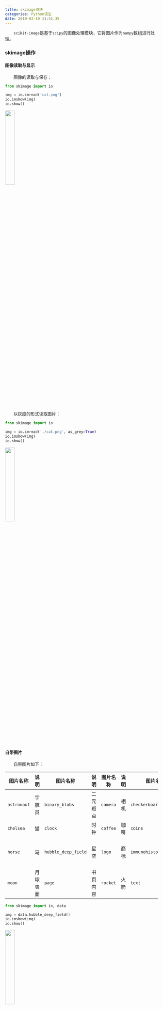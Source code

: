 ```yaml
---
title: skimage模块
categories: Python语法
date: 2019-02-19 11:51:39
---
```

&emsp;&emsp;`scikit-image`是基于`scipy`的图像处理模块，它将图片作为`numpy`数组进行处理。<!--more-->

### skimage操作

#### 图像读取与显示

&emsp;&emsp;图像的读取与保存：

``` python
from skimage import io

img = io.imread('cat.png')
io.imshow(img)
io.show()
```

<img src="./skimage模块/1.png" width=25%>

&emsp;&emsp;以灰度的形式读取图片：

``` python
from skimage import io

img = io.imread('./cat.png', as_grey=True)
io.imshow(img)
io.show()
```

<img src="./skimage模块/2.png" width=25%>

#### 自带图片

&emsp;&emsp;自带图片如下：

图片名称     | 说明    | 图片名称             | 说明    | 图片名称  | 说明 | 图片名称                | 说明
------------|---------|---------------------|---------|-----------|-----|------------------------|----
`astronaut` | 宇航员  | `binary_blobs`       | 二元斑点 | `camera` | 相机 | `checkerboard`         | 棋盘
`chelsea`   | 猫      | `clock`             | 时钟     | `coffee` | 咖啡 | `coins`                | 硬币
`horse`     | 马      | `hubble_deep_field` | 星空     | `logo`   | 商标 | `immunohistochemistry` | 结肠图片
`moon`      | 月球表面 | `page`              | 书页内容 | `rocket` | 火箭 | `text`                 | 文字图片

``` python
from skimage import io, data

img = data.hubble_deep_field()
io.imshow(img)
io.show()
```

<img src="./skimage模块/3.jpg" width=25%>

#### 保存图片

&emsp;&emsp;对图片进行保存：

``` python
from skimage import io, data

img = data.checkerboard()
io.imshow(img)
io.imsave('checkerboard_copy.jpg', img)
```

&emsp;&emsp;在保存图片的同时，也起到了转换格式的作用。若读取的是`png`图片，当保存为`jpg`时，则图片从`png`格式转换为`jpg`格式。

#### 获取图片信息

&emsp;&emsp;代码如下：

``` python
from skimage import io, data

img = data.chelsea()
io.imshow(img)
io.show()
print(type(img))  # 类型
print(img.shape)  # 形状
print(img.shape[0])  # 图片宽度
print(img.shape[1])  # 图片高度
print(img.shape[2])  # 图片通道数
print(img.size)  # 显示总像素个数
print(img.max())  # 最大像素值
print(img.min())  # 最小像素值
print(img.mean())  # 像素平均值
```

#### 图像像素访问

&emsp;&emsp;图片读入程序后，以`numpy`数组方式存储，因此对数组元素的访问，实际上就是对图片像素点的访问。
&emsp;&emsp;对彩色图片的像素点访问方式如下：

``` python
img[i, j, c]
```

`i`表示图片的行数，`j`表示图片的列数，`c`表示图片的通道数(`RGB`通道分别对应`0`、`1`和`2`)。
&emsp;&emsp;对灰度图片的像素点访问方式如下：

``` python
gray[i, j]
```

&emsp;&emsp;例如输出`data`中宇航员图片第`20`行第`10`列的`B`通道数值：

``` python
from skimage import data

img = data.astronaut()
pixel = img[20, 10, 2]
print(pixel)  # 输出“69”
```

&emsp;&emsp;显示图片的`R`通道：

``` python
from skimage import io, data

img = data.astronaut()
R = img[:, :, 0]
io.imshow(R)
io.show()
```

<img src="./skimage模块/4.jpg" width=20%>

#### 像素修改

&emsp;&emsp;例如对宇航员图片随机添加椒盐噪声：

``` python
from skimage import io, data
import numpy as np

img = data.astronaut()
rows, cols, dims = img.shape

for i in range(5000):  # 随机生成5000个椒盐点
    x = np.random.randint(0, rows)
    y = np.random.randint(0, cols)
    img[x, y, :] = 255

io.imshow(img)
io.show()
```

<img src="./skimage模块/5.jpg" width=20%>

#### 图片裁剪

&emsp;&emsp;例如对宇航员图片进行裁剪：

``` python
from skimage import io, data

img = data.astronaut()
partial_img = img[50:150, 170:270, :]
io.imshow(partial_img)
io.show()
```

<img src="./skimage模块/6.png" width=20%>

#### 二值化

&emsp;&emsp;将宇航员图片进行二值化，像素值大于`128`的变为`1`，否则变为`0`：

``` python
from skimage import io, data, color

img = data.astronaut()
img_gray = color.rgb2gray(img)
rows, cols = img_gray.shape

for i in range(rows):
    for j in range(cols):
        if (img_gray[i, j] <= 0.5):
            img_gray[i, j] = 0
        else:
            img_gray[i, j] = 1

io.imshow(img_gray)
io.show()
```

<img src="./skimage模块/7.png" width=25%>

### 图像数据类型

&emsp;&emsp;在`skimage`中，图像数据类型以及取值范围如下：

数据类型  | 数值范围            | 数据类型   | 数值范围
---------|---------------------|-----------|---------
`uint8`  | `0`至`255`          | `float16` | 半精度浮点数：`16`位，正负号`1`位，指数`5`位，精度`10`位
`uint16` | `0`至`65535`        | `float32` | 单精度浮点数：`32`位，正负号`1`位，指数`8`位，精度`23`位
`uint32` | `0`至`2^32 - 1`     | `float64` | 双精度浮点数：`64`位，正负号`1`位，指数`11`位，精度`52`位
`float`  | `-1`至`1`或`0`至`1` | `int8`    | `-128`至`127`
`int16`  | `-32768`至`32767`   | `int32`   | `-2^31`至`2^32 - 1`

一张图片的像素值范围是`[0, 255]`，因此默认类型是`unit8`。
&emsp;&emsp;查看数据类型：

``` python
from skimage import io, data

img = data.astronaut()
print(img.dtype.name)  # 输出“uint8”
```

&emsp;&emsp;`uint8`转换为`float`：

``` python
from skimage import data, img_as_float

img = data.astronaut()
print(img.dtype.name)  # 输出“uint8”
dst = img_as_float(img)
print(dst.dtype.name)  # 输出“float64”
```

&emsp;&emsp;`float`转换为`uint8`：

``` python
from skimage import img_as_ubyte
import numpy as np

img = np.array([0, 0.5, 1], dtype=float)
print(img.dtype.name)  # 输出“float64”
dst = img_as_ubyte(img)
print(dst.dtype.name)  # 输出“uint8”
```

`float`转换为`uint8`可能会造成数据损失，因此会有警告。

### 颜色空间

&emsp;&emsp;常用的颜色空间有灰度空间、`rgb`空间、`hsv`空间和`cmyk`空间。颜色空间转换以后，图片类型都变成了`float`型。
&emsp;&emsp;例如`RGB`转为灰度图：

``` python
from skimage import io, data, color

img = data.camera()
gray = color.rgb2gray(img)
io.imshow(gray)
io.show()
```

<img src="./skimage模块/9.jpg" width=25%>

&emsp;&emsp;其它转换的用法都是一样的：

``` python
skimage.color.rgb2grey(rgb)
skimage.color.rgb2hsv(rgb)
skimage.color.rgb2lab(rgb)
skimage.color.gray2rgb(image)
skimage.color.hsv2rgb(hsv)
skimage.color.lab2rgb(lab)
```

&emsp;&emsp;上面的所有转换函数都可以用一个函数来代替：

``` python
skimage.color.convert_colorspace(arr, fromspace, tospace)
```

表示将`arr`从`fromspace`颜色空间转换到`tospace`颜色空间。
&emsp;&emsp;`RGB`转为`HSV`如下：

``` python
from skimage import io, data, color

img = data.coffee()
hsv = color.convert_colorspace(img, 'RGB', 'HSV')
io.imshow(hsv)
io.show()
```

<img src="./skimage模块/10.jpg" width=30%>

### 图像的批量处理

&emsp;&emsp;有时需要对一批图片进行处理，这时可以调用图片集合函数：

``` python
skimage.io.ImageCollection(load_pattern, load_func=None)
```

- `load_pattern`表示图片组的路径。
- `load_func`是一个回调函数，对图片进行批量处理可以通过该回调函数实现。

``` python
import skimage.io as io
from skimage import data_dir

str = data_dir + '/*.png'
coll = io.ImageCollection(str)
print(len(coll))
```

显示结果为`23`，说明`skimage`自带了`23`张`png`图片。如果想显示其中一张图片，可以使用如下代码：

``` python
io.imshow(coll[10])
io.show()
```

<img src="./skimage模块/12.jpg" width=30%>

&emsp;&emsp;如果一个文件夹里既有`jpg`格式的图片，又有`png`格式的图片，可以采用如下方式：

``` python
import skimage.io as io

str = 'd:/pic/*.jpg:d:/pic/*.png'
coll = io.ImageCollection(str)
print(len(coll))
```

&emsp;&emsp;批量对图片进行处理的方法如下：

``` python
from skimage import data_dir, io, color

def convert_gray(f):
    rgb = io.imread(f)
    return color.rgb2gray(rgb)

str = data_dir + '/*.png'
coll = io.ImageCollection(str, load_func=convert_gray)
io.imshow(coll[10])
io.show()
```

<img src="./skimage模块/13.jpg" width=30%>

### 图像的形变与缩放

#### 改变图片尺寸

&emsp;&emsp;函数原型如下：

``` python
skimage.transform.resize(image, output_shape)
```

参数`image`是需要改变尺寸的图片，`output_shape`是新的图片尺寸。

``` python
from skimage import transform, data
import matplotlib.pyplot as plt

img = data.camera()
dst = transform.resize(img, (80, 60))
plt.figure('resize')
plt.subplot(121)
plt.title('before resize')
plt.imshow(img, plt.cm.gray)
plt.subplot(122)
plt.title('before resize')
plt.imshow(dst, plt.cm.gray)
plt.show()
```

<img src="./skimage模块/14.jpg" width=30%>

#### 按比例缩放

&emsp;&emsp;函数原型如下：

``` python
skimage.transform.rescale(image, scale[, ...])
```

参数`scale`可以是单个`float`数，表示长和宽缩放的倍数；也可以是一个`float`型的`tuple`，将行列分别进行缩放：

``` python
from skimage import transform, data

img = data.camera()
print(img.shape)  # 图片原始大小
print(transform.rescale(img, 0.1).shape)  # 长和宽缩小为原来图片的十分之一
print(transform.rescale(img, [0.5, 0.25]).shape)  # 行缩小为原来图片的一半，列缩小为四分之一
print(transform.rescale(img, 2).shape)  # 长和宽放大为原来图片的2倍
```

执行结果：

``` python
(512, 512)
(51, 51)
(256, 128)
(1024, 1024)
```

#### 旋转

&emsp;&emsp;函数原型如下：

``` python
skimage.transform.rotate(image, angle, resize=False)
```

- 参数`angle`表示旋转的度数。
- 参数`resize`用于控制在旋转时是否改变大小。

``` python
from skimage import transform, data
import matplotlib.pyplot as plt

img = data.camera()
print(img.shape)  # 图片原始大小
img1 = transform.rotate(img, 60)  # 旋转90度，不改变大小
print(img1.shape)
img2 = transform.rotate(img, 30, resize=True)  # 旋转30度，同时改变大小
print(img2.shape)
plt.figure('resize')
plt.subplot(121)
plt.title('rotate 60')
plt.imshow(img1, plt.cm.gray)
plt.subplot(122)
plt.title('rotate 30')
plt.imshow(img2, plt.cm.gray)
plt.show()
```

执行结果：

``` python
(512, 512)
(512, 512)
(700, 700)
```

<img src="./skimage模块/15.jpg" width=40%>

### 图像金字塔

&emsp;&emsp;一幅图像的金字塔是一系列以金字塔形状排列的、分辨率逐步降低的图像集合。金字塔的底部是待处理图像的高分辨率表示，而顶部是低分辨率的近似。
&emsp;&emsp;图像金字塔使用`pyramid_gaussian`生成，其中`downscale`控制着金字塔的缩放比例：

``` python
skimage.transform.pyramid_gaussian(image, downscale=2)
```

&emsp;&emsp;代码实例：

``` python
import numpy as np
import matplotlib.pyplot as plt
from skimage import data, transform

image = data.astronaut()  # 载入宇航员图片
rows, cols, dim = image.shape  # 获取图片的行数、列数和通道数
# 产生高斯金字塔图像，共生成了“log(512) = 9”幅金字塔图像，加上原始图像共10幅
pyramid = tuple(transform.pyramid_gaussian(image, downscale=2))
composite_image = np.ones((rows, cols + cols // 2, 3), dtype=np.float)  # 生成背景
composite_image[:rows, :cols, :] = pyramid[0]  # 融合原始图像
i_row = 0

for p in pyramid[1:]:
    n_rows, n_cols = p.shape[:2]
    composite_image[i_row:i_row + n_rows, cols:cols + n_cols] = p  # 循环融合9幅金字塔图像
    i_row += n_rows

plt.imshow(composite_image)
plt.show()
```

<img src="./skimage模块/16.jpg" width=30%>

### 对比度与亮度调整

#### gamma调整

&emsp;&emsp;原理是`I = I * g`，对原图像的像素进行幂运算，得到新的像素值：

``` python
skimage.exposure.adjust_gamma(image, gamma=1)
```

- 如果`gamma > 1`，新图像比原图像暗。
- 如果`gamma < 1`，新图像比原图像亮。

``` python
from skimage import data, exposure, img_as_float
import matplotlib.pyplot as plt

image = img_as_float(data.moon())
gam1 = exposure.adjust_gamma(image, 2)  # 调暗
gam2 = exposure.adjust_gamma(image, 0.5)  # 调亮
plt.figure('adjust_gamma', figsize=(8, 8))
plt.subplot(131)
plt.title('origin image')
plt.imshow(image, plt.cm.gray)
plt.axis('off')
plt.subplot(132)
plt.title('gamma = 2')
plt.imshow(gam1, plt.cm.gray)
plt.axis('off')
plt.subplot(133)
plt.title('gamma = 0.5')
plt.imshow(gam2, plt.cm.gray)
plt.axis('off')
plt.show()
```

<img src="./skimage模块/17.jpg" width=40%>

#### log调整

&emsp;&emsp;这个函数刚好和`gamma`相反，原理是`I = log(I)`：

``` python
from skimage import data, exposure, img_as_float
import matplotlib.pyplot as plt

image = img_as_float(data.moon())
gam1 = exposure.adjust_log(image)  # 对数调整
plt.figure('adjust_gamma', figsize=(8, 8))
plt.subplot(121)
plt.title('origin image')
plt.imshow(image, plt.cm.gray)
plt.axis('off')
plt.subplot(122)
plt.title('log')
plt.imshow(gam1, plt.cm.gray)
plt.axis('off')
plt.show()
```

<img src="./skimage模块/18.jpg" width=40%>

#### 调整强度

&emsp;&emsp;函数原型如下：

``` python
skimage.exposure.rescale_intensity(image, in_range='image', out_range='dtype')
```

- 参数`in_range`表示输入图片的强度范围，默认为`image`，表示用图像的最大和最小像素值作为范围。
- 参数`out_range`表示输出图片的强度范围，默认为`dtype`，表示用图像的类型的最大和最小值作为范围。

默认情况下，输入图片的`[min, max]`范围被拉伸到`[dtype.min, dtype.max]`。

``` python
import numpy as np
from skimage import exposure

image = np.array([51, 102, 153], dtype=np.uint8)
mat = exposure.rescale_intensity(image)
print(mat)  # 输出“[0 127 255]”
```

像素最小值由`51`变为`0`，最大值由`153`变为`255`，整体进行了拉伸。
&emsp;&emsp;可以通过`img_as_float`将`unit8`型转换为`float`型，实际上还有更简单的方法，就是乘以`1.0`：

``` python
import numpy as np

image = np.array([51, 102, 153], dtype=np.uint8)
print(image * 1.0)  # 输出“[ 51. 102. 153.]”
```

而`float`类型的范围是`[0, 1]`，因此要对`float`进行`rescale_intensity`调整：

``` python
import numpy as np
from skimage import exposure

image = np.array([51, 102, 153], dtype=np.uint8)
tmp = image * 1.0
mat = exposure.rescale_intensity(tmp)
print(mat)  # 输出“[0.  0.5 1. ]”
```

&emsp;&emsp;如果原始像素值不想被拉伸，只是等比例缩小，就使用`in_range`：

``` python
import numpy as np
from skimage import exposure

image = np.array([51, 102, 153], dtype=np.uint8)
tmp = image * 1.0
mat = exposure.rescale_intensity(tmp, in_range=(0, 255))
print(mat)  # 输出“[0.2 0.4 0.6]”，即原像素值除以255
```

### 直方图与均衡化

#### 计算直方图

&emsp;&emsp;函数原型如下：

``` python
skimage.exposure.histogram(image, nbins=256)
```

该函数返回`(hist, bins_center)`：

- `hist`是直方图的统计量。
- `bins_center`是每个`bin`的中间值。

``` python
import numpy as np
from skimage import exposure, data

image = data.camera() * 1.0
hist1 = np.histogram(image, bins=2)  # 用numpy计算直方图
hist2 = exposure.histogram(image, nbins=2)  # 用skimage计算直方图
print(hist1)
print(hist2)
```

执行结果：

``` python
(array([107432, 154712], dtype=int64), array([  0. , 127.5, 255. ]))
(array([107432, 154712], dtype=int64), array([ 63.75, 191.25]))
```

每个`bin`的统计量是一样的，但`numpy`返回的是每个`bin`的两端的范围值，而`skimage`返回的是每个`bin`的中间值。

#### 绘制直方图

&emsp;&emsp;绘图可以调用`matplotlib.pyplot`库来进行，其中的`hist`函数可以直接绘制直方图：

``` python
n, bins, patches = plt.hist(arr, bins=10, normed=0, facecolor='black', edgecolor='black', alpha=1, histtype='bar')
```

- `arr`：显示直方图的一维数组。
- `bins`：直方图的柱数。
- `normed`：是否将得到的直方图向量归一化。
- `facecolor`：直方图颜色。
- `edgecolor`：直方图边框颜色。
- `alpha`：透明度。
- `histtype`：直方图类型，例如`bar`、`barstacked`、`step`和`stepfilled`。

返回值如下：

- `n`：直方图向量，是否归一化由参数`normed`设定。
- `bins`：各个`bin`的区间范围。
- `patches`：每个`bin`里面包含的数据，是一个`list`。

``` python
from skimage import data
import matplotlib.pyplot as plt

img = data.camera()
plt.figure("hist")
arr = img.flatten()  # 将多维数组序列化成一维数组
n, bins, patches = plt.hist(arr, bins=256, normed=1, edgecolor='None', facecolor='red')
plt.show()
```

<img src="./skimage模块/19.png" width=30%>

#### 三通道直方图

&emsp;&emsp;一般来说，直方图都是针对灰度图的。如果要画`RGB`图像的三通道直方图，实际上就是三个通道的直方图的叠加：

``` python
from skimage import data
import matplotlib.pyplot as plt

img = data.coffee()
ar = img[:, :, 0].flatten()
plt.hist(ar, bins=256, normed=1, facecolor='r', edgecolor='r', hold=1)  # 参数hold表示叠加
ag = img[:, :, 1].flatten()
plt.hist(ag, bins=256, normed=1, facecolor='g', edgecolor='g', hold=1)
ab = img[:, :, 2].flatten()
plt.hist(ab, bins=256, normed=1, facecolor='b', edgecolor='b')
plt.show()
```

<img src="./skimage模块/20.png" width=30%>

#### 直方图均衡化

&emsp;&emsp;如果一幅图像的像素点有很多的灰度级，而且分布均匀，那么这样的图像往往有高对比度和多变的灰度色调。
&emsp;&emsp;直方图均衡化就是一种能仅靠输入图像的直方图信息，就能自动达到这种效果的变换函数。

``` python
from skimage import data, exposure
import matplotlib.pyplot as plt

img = data.moon()
plt.figure("hist", figsize=(8, 8))
arr = img.flatten()
plt.subplot(221)
plt.imshow(img, plt.cm.gray)  # 原始图像
plt.subplot(222)
plt.hist(arr, bins=256, normed=1, edgecolor='None', facecolor='red')  # 原始图像直方图
img1 = exposure.equalize_hist(img)
arr1 = img1.flatten()
plt.subplot(223)
plt.imshow(img1, plt.cm.gray)  # 均衡化图像
plt.subplot(224)
plt.hist(arr1, bins=256, normed=1, edgecolor='None', facecolor='red')  # 均衡化直方图
plt.show()
```

<img src="./skimage模块/21.jpg" width=30%>

### HOG特征

&emsp;&emsp;`hog`函数返回一维`hog`特征和`hog`特征的可视化图像：

``` python
skimage.feature.hog(image, orientations=9, pixels_per_cell=(8, 8), cells_per_block=(3, 3), visualise=False)
```

- `image`：传入要进行`hog`特征计算的灰度图。
- `orientations`：设置方向梯度直方图的箱子个数。
- `pixels_per_cell`：设置每个单元的像素。
- `cells_per_block`：设置每个区块的单元数。
- `visualise`：设置是否返回可视化的`hog`特征。

``` python
import matplotlib.pyplot as plt
from skimage import data, color, exposure
from skimage.feature import hog

image = color.rgb2gray(data.astronaut())
fd, hog_image = hog(image, orientations=8, pixels_per_cell=(16, 16), cells_per_block=(1, 1), visualize=True)
fig, (ax1, ax2) = plt.subplots(1, 2, figsize=(8, 4), sharex=True, sharey=True)
ax1.axis('off')
ax1.imshow(image, cmap=plt.cm.gray)
ax1.set_title('Input image')

# Rescale histogram for better display
hog_image_rescaled = exposure.rescale_intensity(hog_image, in_range=(0, 0.02))
ax2.axis('off')
ax2.imshow(hog_image_rescaled, cmap=plt.cm.gray)
ax2.set_title('Histogram of Oriented Gradients')
plt.show()
```

<img src="./skimage模块/22.jpg" width=40%>